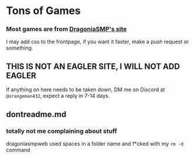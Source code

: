 # Tons of Games
### Most games are from [DragoniaSMP's site](https://github.com/radmanplays/dragoniasmpweb)
I may add css to the frontpage, if you want it faster, make a push request or something.
## THIS IS NOT AN EAGLER SITE, I WILL NOT ADD EAGLER
If anything on here needs to be taken down, DM me on Discord at `@orangeman432`, expect a reply in 7-14 days.
















## dontreadme.md
### totally not me complaining about stuff
dragoniasmpweb used spaces in a folder name and f*cked with my `rm -d` command